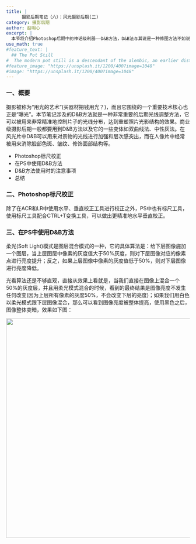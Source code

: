 ```yaml
---
title: |
      摄影后期笔记（六）：风光摄影后期(二)
category: 摄影后期
author: 赵明心
excerpt: |
  本节将介绍Photoshop后期中的神话级利器——D&B方法，D&B法与其说是一种修图方法不如说是一种后期思想。D&B方法全称“Dodge & Burn”，即减淡加深，包括双曲线法、中性灰法在内的方法都是D&B的实现方式。具体来说，D&B方法是借助一个中性灰层以“叠加或柔光”模式罩在原始图层之上，之后通过对中性灰层不同区域进行加深减淡操作来实现对光线的精准控制。光线分布会直接影响到片子的光影结构，所以D&B法和它所衍生的中性灰法、双曲线法常被应用在片子的结构重塑上，如光线加强、人脸祛斑、重塑体形等。
use_math: true
#feature_text: |
  ## The Pot Still
#  The modern pot still is a descendant of the alembic, an earlier distillation device
#feature_image: "https://unsplash.it/1200/400?image=1048"
#image: "https://unsplash.it/1200/400?image=1048"
---
```


### 一、概要
摄影被称为“用光的艺术”(买器材把钱用光？)，而且它围绕的一个重要技术核心也正是“曝光”。本节笔记涉及的D&B方法就是一种非常重要的后期光线调整方法，它可以被用来非常精准地控制片子的光线分布，达到重塑照片光影结构的效果。商业级摄影后期一般都要用到D&B方法以及它的一些变体如双曲线法、中性灰法。在风光片中D&B可以用来对景物的光线进行加强和层次感突出，而在人像片中经常被用来消除脸部色斑、皱纹、修饰面部结构等。

- Photoshop标尺校正
- 在PS中使用D&B方法
- D&B方法使用时的注意事项
- 总结

### 二、Photoshop标尺校正
除了在ACR和LR中使用水平、垂直校正工具进行校正之外，PS中也有标尺工具，使用标尺工具配合CTRL+T变换工具，可以做出更精准地水平垂直校正。

### 三、在PS中使用D&B方法
柔光(Soft Light)模式是图层混合模式的一种，它的具体算法是：给下层图像施加一个图层，当上层图层中像素的灰度值大于50%灰度，则对下层图像对应的像素点进行亮度提升；反之，如果上层图像中像素的灰度值低于50%，则对下层图像进行亮度降低。

光看算法还是不够直观，直接从效果上看就是，当我们直接在图像上混合一个50%的灰度层，并且用柔光模式混合的时候，看到的最终结果是图像亮度不发生任何改变(因为上层所有像素的灰度50%，不会改变下层的亮度)；如果我们用白色以柔光模式跟下层图像混合，那么可以看到图像亮度被整体提亮，使用黑色之后，图像整体变暗，效果如下图：

<center>
<img src="http://wx2.sinaimg.cn/large/41f56ddcly1fo95v6rv44j21ei0xjnpd.jpg" width="600px">
</center>



